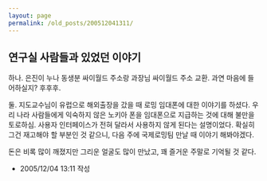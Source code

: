 ```yaml
---
layout: page
permalink: /old_posts/200512041311/
---
```


## 연구실 사람들과 있었던 이야기

하나.
은진이 누나 동생분 싸이월드 주소랑 과장님 싸이월드 주소 교환.
과연 마음에 들어하실지? 후후후.

둘.
지도교수님이 유럽으로 해외출장을 갔을 때 로밍 임대폰에 대한 이야기를 하셨다.
우리 나라 사람들에게 익숙하지 않은 노키아 폰을 임대폰으로 지급하는 것에 대해 불만을 토로하심. 사용자 인터페이스가 전혀 달라서 사용하지 않게 된다는 설명이었다.
확실히 그건 재고해야 할 부분인 것 같으니, 다음 주에 국제로밍팀 만날 때 이야기 해봐야겠다.

돈은 비록 많이 깨졌지만 그리운 얼굴도 많이 만났고, 꽤 즐거운 주말로 기억될 것 같다.




- 2005/12/04 13:11 작성
